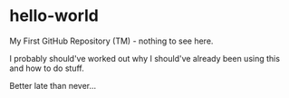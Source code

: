 # hello-world
My First GitHub Repository (TM) - nothing to see here.

I probably should've worked out why I should've already been using this and how to do stuff.

Better late than never...

